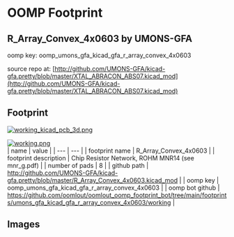# OOMP Footprint  
## R_Array_Convex_4x0603  by UMONS-GFA  
  
oomp key: oomp_umons_gfa_kicad_gfa_r_array_convex_4x0603  
  
source repo at: [http://github.com/UMONS-GFA/kicad-gfa.pretty/blob/master/XTAL_ABRACON_ABS07.kicad_mod](http://github.com/UMONS-GFA/kicad-gfa.pretty/blob/master/XTAL_ABRACON_ABS07.kicad_mod)  
## Footprint  
  
[![working_kicad_pcb_3d.png](working_kicad_pcb_3d_600.png)](working_kicad_pcb_3d.png)  
  
[![working.png](working_600.png)](working.png)  
| name | value | 
| --- | --- | 
| footprint name | R_Array_Convex_4x0603 | 
| footprint description | Chip Resistor Network, ROHM MNR14 (see mnr_g.pdf) | 
| number of pads | 8 | 
| github path | http://github.com/UMONS-GFA/kicad-gfa.pretty/blob/master/R_Array_Convex_4x0603.kicad_mod | 
| oomp key | oomp_umons_gfa_kicad_gfa_r_array_convex_4x0603 | 
| oomp bot github | https://github.com/oomlout/oomlout_oomp_footprint_bot/tree/main/footprints/umons_gfa_kicad_gfa_r_array_convex_4x0603/working | 
## Images  
